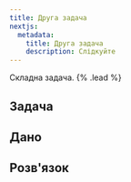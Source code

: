 ```yaml
---
title: Друга задача
nextjs:
  metadata:
    title: Друга задача
    description: Слідкуйте
---
```


Складна задача. {% .lead %}

## Задача

## Дано

## Розв'язок


